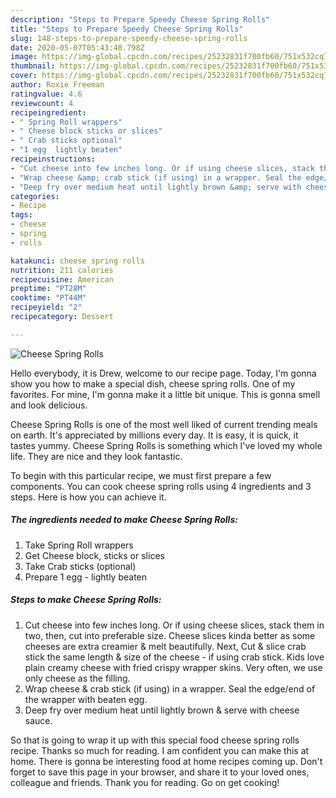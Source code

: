```yaml
---
description: "Steps to Prepare Speedy Cheese Spring Rolls"
title: "Steps to Prepare Speedy Cheese Spring Rolls"
slug: 148-steps-to-prepare-speedy-cheese-spring-rolls
date: 2020-05-07T05:43:48.798Z
image: https://img-global.cpcdn.com/recipes/25232831f700fb60/751x532cq70/cheese-spring-rolls-recipe-main-photo.jpg
thumbnail: https://img-global.cpcdn.com/recipes/25232831f700fb60/751x532cq70/cheese-spring-rolls-recipe-main-photo.jpg
cover: https://img-global.cpcdn.com/recipes/25232831f700fb60/751x532cq70/cheese-spring-rolls-recipe-main-photo.jpg
author: Roxie Freeman
ratingvalue: 4.6
reviewcount: 4
recipeingredient:
- " Spring Roll wrappers"
- " Cheese block sticks or slices"
- " Crab sticks optional"
- "1 egg  lightly beaten"
recipeinstructions:
- "Cut cheese into few inches long. Or if using cheese slices, stack them in two, then, cut into preferable size. Cheese slices kinda better as some cheeses are extra creamier &amp; melt beautifully. Next, Cut &amp; slice crab stick the same length &amp; size of the cheese - if using crab stick. Kids love plain creamy cheese with fried crispy wrapper skins. Very often, we use only cheese as the filling."
- "Wrap cheese &amp; crab stick (if using) in a wrapper. Seal the edge/end of the wrapper with beaten egg."
- "Deep fry over medium heat until lightly brown &amp; serve with cheese sauce."
categories:
- Recipe
tags:
- cheese
- spring
- rolls

katakunci: cheese spring rolls 
nutrition: 211 calories
recipecuisine: American
preptime: "PT28M"
cooktime: "PT44M"
recipeyield: "2"
recipecategory: Dessert

---
```



![Cheese Spring Rolls](https://img-global.cpcdn.com/recipes/25232831f700fb60/751x532cq70/cheese-spring-rolls-recipe-main-photo.jpg)

Hello everybody, it is Drew, welcome to our recipe page. Today, I'm gonna show you how to make a special dish, cheese spring rolls. One of my favorites. For mine, I'm gonna make it a little bit unique. This is gonna smell and look delicious.

Cheese Spring Rolls is one of the most well liked of current trending meals on earth. It's appreciated by millions every day. It is easy, it is quick, it tastes yummy. Cheese Spring Rolls is something which I've loved my whole life. They are nice and they look fantastic.




To begin with this particular recipe, we must first prepare a few components. You can cook cheese spring rolls using 4 ingredients and 3 steps. Here is how you can achieve it.

<!--inarticleads1-->

##### The ingredients needed to make Cheese Spring Rolls:

1. Take  Spring Roll wrappers
1. Get  Cheese block, sticks or slices
1. Take  Crab sticks (optional)
1. Prepare 1 egg - lightly beaten




<!--inarticleads2-->

##### Steps to make Cheese Spring Rolls:

1. Cut cheese into few inches long. Or if using cheese slices, stack them in two, then, cut into preferable size. Cheese slices kinda better as some cheeses are extra creamier &amp; melt beautifully. Next, Cut &amp; slice crab stick the same length &amp; size of the cheese - if using crab stick. Kids love plain creamy cheese with fried crispy wrapper skins. Very often, we use only cheese as the filling.
1. Wrap cheese &amp; crab stick (if using) in a wrapper. Seal the edge/end of the wrapper with beaten egg.
1. Deep fry over medium heat until lightly brown &amp; serve with cheese sauce.




So that is going to wrap it up with this special food cheese spring rolls recipe. Thanks so much for reading. I am confident you can make this at home. There is gonna be interesting food at home recipes coming up. Don't forget to save this page in your browser, and share it to your loved ones, colleague and friends. Thank you for reading. Go on get cooking!
